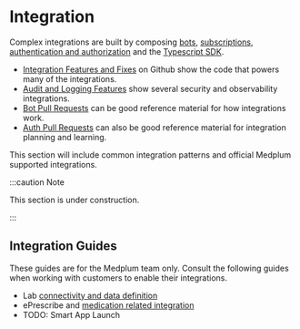 # Integration

Complex integrations are built by composing [bots](/docs/bots/), [subscriptions](/docs/subscriptions/index.md), [authentication and authorization](/docs/auth/index.md) and the [Typescript SDK](/docs/sdk/).

- [Integration Features and Fixes](https://github.com/medplum/medplum/pulls?q=is%3Apr+label%3Aintegration) on Github show the code that powers many of the integrations.
- [Audit and Logging Features](https://github.com/medplum/medplum/pulls?q=is%3Apr+label%3Aaudit-logging) show several security and observability integrations.
- [Bot Pull Requests](https://github.com/medplum/medplum/issues?q=label%3Abots) can be good reference material for how integrations work.
- [Auth Pull Requests](https://github.com/medplum/medplum/pulls?q=is%3Apr+label%3Aauth) can also be good reference material for integration planning and learning.

This section will include common integration patterns and official Medplum supported integrations.

:::caution Note

This section is under construction.

:::

## Integration Guides

These guides are for the Medplum team only. Consult the following guides when working with customers to enable their integrations.

- Lab [connectivity and data definition](https://drive.google.com/drive/folders/1CHuSu_r5Ni6QVXRVYfVWJCci0M4A28eV)
- ePrescribe and [medication related integration](https://drive.google.com/drive/folders/1tkkKREaeCj8UOZErTHm28_y7jPfYn4Tb)
- TODO: Smart App Launch
